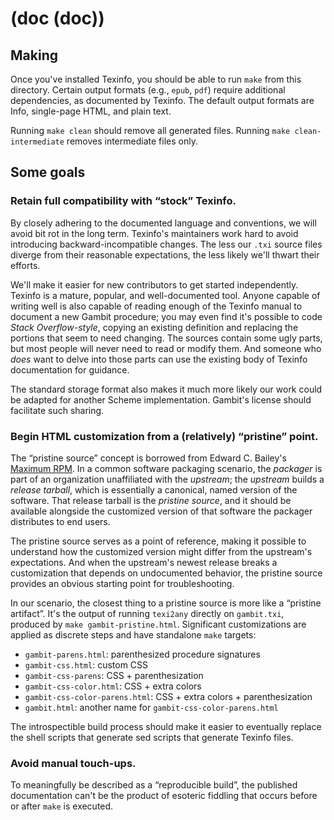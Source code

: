 <!-- Copyright (c) 2024 by Macon Gambill, All Rights Reserved. -->
# (doc (doc))
## Making
Once you've installed Texinfo, you should be able to run `make` from this directory.  Certain output formats (e.g., `epub`, `pdf`) require additional dependencies, as documented by Texinfo.  The default output formats are Info, single-page HTML, and plain text.

Running `make clean` should remove all generated files.  Running `make clean-intermediate` removes intermediate files only.

## Some goals
### Retain full compatibility with “stock” Texinfo.
By closely adhering to the documented language and conventions, we will
avoid bit rot in the long term.  Texinfo's maintainers work hard to avoid introducing backward-incompatible changes.  The less our `.txi` source files diverge from their reasonable expectations, the less likely we'll thwart their efforts.

We'll make it easier for new contributors to get started independently.  Texinfo is a mature, popular, and well-documented tool.  Anyone capable of writing well is also capable of reading enough of the Texinfo manual to document a new Gambit procedure; you may even find it's possible to code _Stack Overflow-style_, copying an existing definition and replacing the portions that seem to need changing.  The sources contain some ugly parts, but most people will never need to read or modify them.  And someone who _does_ want to delve into those parts can use the existing body of Texinfo documentation for guidance.

The standard storage format also makes it much more likely our work could be adapted for another Scheme implementation.  Gambit's license should facilitate such sharing.

### Begin HTML customization from a (relatively) “pristine” point.
The “pristine source” concept is borrowed from Edward C. Bailey's [Maximum RPM](https://ftp.osuosl.org/pub/rpm/max-rpm/ch-rpm-philosophy.html).  In a common software packaging scenario, the _packager_ is part of an organization unaffiliated with the _upstream_; the _upstream_ builds a _release tarball_, which is essentially a canonical, named version of the software.  That release tarball is the _pristine source_, and it should be available alongside the customized version of that software the packager distributes to end users.

The pristine source serves as a point of reference, making it possible to understand how the customized version might differ from the upstream's expectations.  And when the upstream's newest release breaks a customization that depends on undocumented behavior, the pristine source provides an obvious starting point for troubleshooting.

In our scenario, the closest thing to a pristine source is more like a “pristine artifact”.  It's the output of running `texi2any` directly on `gambit.txi`, produced by `make gambit-pristine.html`.  Significant customizations are applied as discrete steps and have standalone `make` targets:
  - `gambit-parens.html`: parenthesized procedure signatures
  - `gambit-css.html`: custom CSS
  - `gambit-css-parens`: CSS + parenthesization
  - `gambit-css-color.html`: CSS + extra colors
  - `gambit-css-color-parens.html`: CSS + extra colors + parenthesization
  - `gambit.html`: another name for `gambit-css-color-parens.html`

The introspectible build process should make it easier to eventually replace the shell scripts that generate sed scripts that generate Texinfo files.

### Avoid manual touch-ups.
To meaningfully be described as a “reproducible build”, the published documentation can't be the product of esoteric fiddling that occurs before or after `make` is executed.
